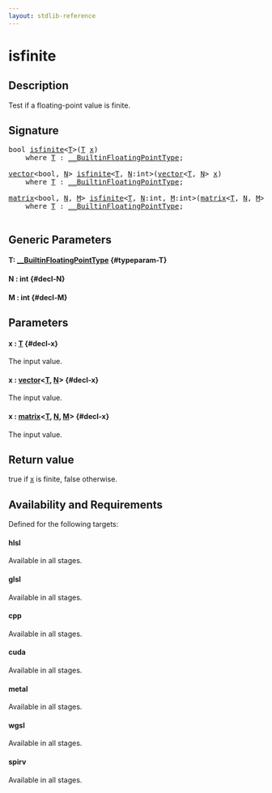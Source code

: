 ```yaml
---
layout: stdlib-reference
---
```


# isfinite

## Description

Test if a floating-point value is finite.



## Signature 

<pre>
<span class="code_keyword">bool</span> <a href="/stdlib-reference/global-decls/isfinite">isfinite</a>&lt;<a href="/stdlib-reference/global-decls/isfinite#typeparam-T" class="code_type">T</a>&gt;(<a href="/stdlib-reference/global-decls/isfinite#typeparam-T" class="code_type">T</a> <a href="/stdlib-reference/global-decls/isfinite#decl-x" class="code_param">x</a>)
    <span class='code_keyword'>where</span> <a href="/stdlib-reference/global-decls/isfinite#typeparam-T" class="code_type">T</a> : <a href="/stdlib-reference/interfaces/0_builtinfloatingpointtype-029hm/index" class="code_type">__BuiltinFloatingPointType</a>;

<a href="/stdlib-reference/types/vector/index" class="code_type">vector</a>&lt;<span class="code_keyword">bool</span>, <a href="/stdlib-reference/global-decls/isfinite#decl-N" class="code_var">N</a>&gt; <a href="/stdlib-reference/global-decls/isfinite">isfinite</a>&lt;<a href="/stdlib-reference/global-decls/isfinite#typeparam-T" class="code_type">T</a>, <a href="/stdlib-reference/global-decls/isfinite#decl-N" class="code_var">N</a>:<span class="code_keyword">int</span>&gt;(<a href="/stdlib-reference/types/vector/index" class="code_type">vector</a>&lt;<a href="/stdlib-reference/global-decls/isfinite#typeparam-T" class="code_type">T</a>, <a href="/stdlib-reference/global-decls/isfinite#decl-N" class="code_var">N</a>&gt; <a href="/stdlib-reference/global-decls/isfinite#decl-x" class="code_param">x</a>)
    <span class='code_keyword'>where</span> <a href="/stdlib-reference/global-decls/isfinite#typeparam-T" class="code_type">T</a> : <a href="/stdlib-reference/interfaces/0_builtinfloatingpointtype-029hm/index" class="code_type">__BuiltinFloatingPointType</a>;

<a href="/stdlib-reference/types/matrix/index" class="code_type">matrix</a>&lt;<span class="code_keyword">bool</span>, <a href="/stdlib-reference/global-decls/isfinite#decl-N" class="code_var">N</a>, <a href="/stdlib-reference/global-decls/isfinite#decl-M" class="code_var">M</a>&gt; <a href="/stdlib-reference/global-decls/isfinite">isfinite</a>&lt;<a href="/stdlib-reference/global-decls/isfinite#typeparam-T" class="code_type">T</a>, <a href="/stdlib-reference/global-decls/isfinite#decl-N" class="code_var">N</a>:<span class="code_keyword">int</span>, <a href="/stdlib-reference/global-decls/isfinite#decl-M" class="code_var">M</a>:<span class="code_keyword">int</span>&gt;(<a href="/stdlib-reference/types/matrix/index" class="code_type">matrix</a>&lt;<a href="/stdlib-reference/global-decls/isfinite#typeparam-T" class="code_type">T</a>, <a href="/stdlib-reference/global-decls/isfinite#decl-N" class="code_var">N</a>, <a href="/stdlib-reference/global-decls/isfinite#decl-M" class="code_var">M</a>&gt; <a href="/stdlib-reference/global-decls/isfinite#decl-x" class="code_param">x</a>)
    <span class='code_keyword'>where</span> <a href="/stdlib-reference/global-decls/isfinite#typeparam-T" class="code_type">T</a> : <a href="/stdlib-reference/interfaces/0_builtinfloatingpointtype-029hm/index" class="code_type">__BuiltinFloatingPointType</a>;

</pre>

## Generic Parameters

#### T: [\_\_BuiltinFloatingPointType](/stdlib-reference/interfaces/0_builtinfloatingpointtype-029hm/index) {#typeparam-T}
#### N  : int {#decl-N}
#### M  : int {#decl-M}

## Parameters

#### x  : [T](/stdlib-reference/global-decls/isfinite#typeparam-T) {#decl-x}
The input value.

#### x  : [vector](/stdlib-reference/types/vector/index)\<[T](/stdlib-reference/types/vector/index#typeparam-T), [N](/stdlib-reference/types/vector/index#decl-N)\> {#decl-x}
The input value.

#### x  : [matrix](/stdlib-reference/types/matrix/index)\<[T](/stdlib-reference/types/matrix/t-0), [N](/stdlib-reference/types/matrix/index#decl-N), [M](/stdlib-reference/types/matrix/index#decl-M)\> {#decl-x}
The input value.


## Return value
<span class='code'>true</span> if <span class='code'><a href="/stdlib-reference/global-decls/isfinite#decl-x" class="code_param">x</a></span> is finite, <span class='code'>false</span> otherwise.


## Availability and Requirements

Defined for the following targets:

#### hlsl
Available in all stages.

#### glsl
Available in all stages.

#### cpp
Available in all stages.

#### cuda
Available in all stages.

#### metal
Available in all stages.

#### wgsl
Available in all stages.

#### spirv
Available in all stages.



